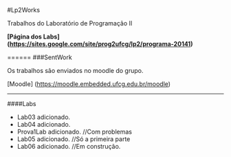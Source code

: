 #Lp2Works

Trabalhos do Laboratório de Programação II

**[Página dos Labs] (https://sites.google.com/site/prog2ufcg/lp2/programa-20141)**

======
###SentWork

Os trabalhos são enviados no moodle do grupo.

[Moodle] (https://moodle.embedded.ufcg.edu.br/moodle)

------
####Labs
+ Lab03 adicionado.
+ Lab04 adicionado.
+ Prova1Lab adicionado. //Com problemas
+ Lab05 adicionado. //Só a primeira parte
+ Lab06 adicionado. //Em construção.
